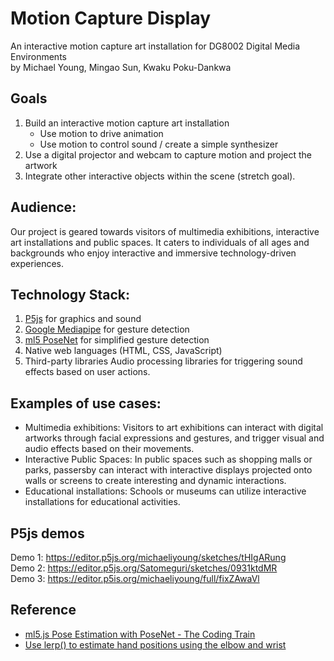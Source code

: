 # Motion Capture Display
An interactive motion capture art installation for DG8002 Digital Media Environments  
by Michael Young, Mingao Sun, Kwaku Poku-Dankwa

## Goals
1. Build an interactive motion capture art installation
	- Use motion to drive animation
	- Use motion to control sound / create a simple synthesizer
2. Use a digital projector and webcam to capture motion and project the artwork
3. Integrate other interactive objects within the scene (stretch goal).

## Audience:
Our project is geared towards visitors of multimedia exhibitions, interactive art installations and public spaces. It caters to individuals of all ages and backgrounds who enjoy interactive and immersive technology-driven experiences.

## Technology Stack:
1. [P5js](https://p5js.org) for graphics and sound
2. [Google Mediapipe](https://developers.google.com/mediapipe) for gesture detection
3. [ml5 PoseNet](https://learn.ml5js.org/#/reference/posenet) for simplified gesture detection
4. Native web languages (HTML, CSS, JavaScript)
5. Third-party libraries Audio processing libraries for triggering sound effects based on user actions.

## Examples of use cases:
- Multimedia exhibitions: Visitors to art exhibitions can interact with digital artworks through facial expressions and gestures, and trigger visual and audio effects based on their movements.
- Interactive Public Spaces: In public spaces such as shopping malls or parks, passersby can interact with interactive displays projected onto walls or screens to create interesting and dynamic interactions.
- Educational installations: Schools or museums can utilize interactive installations for educational activities.

## P5js demos
Demo 1: https://editor.p5js.org/michaeliyoung/sketches/tHIgARung  
Demo 2: https://editor.p5js.org/Satomeguri/sketches/0931ktdMR  
Demo 3: https://editor.p5is.org/michaeliyoung/full/fixZAwaVl  

## Reference
- [ml5.js Pose Estimation with PoseNet - The Coding Train](https://www.youtube.com/watch?v=OIo-DIOkNVg)  
- [Use lerp() to estimate hand positions using the elbow and wrist](https://forum.processing.org/two/discussion/21445/given-two-points-vectors-plot-a-3rd-so-all-three-can-be-bisected-by-a-straight-line.html)
